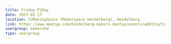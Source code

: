 ```yaml
---
title: Friday PiDay
date: 2023-02-17
location: CoMakingSpace (Makerspace Heidelberg), Heidelberg
link: https://www.meetup.com/heidelberg-makers-meetup/events/wdbltsyfcdbwb/
usergroup: makershd
type: usergroup
---
```

